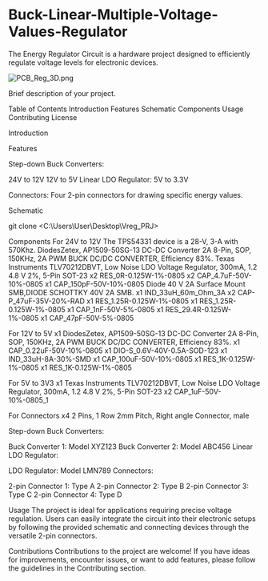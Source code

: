 # Buck-Linear-Multiple-Voltage-Values-Regulator

The Energy Regulator Circuit is a hardware project designed to efficiently regulate voltage levels for electronic devices. 

![PCB_Reg_3D.png](image_url)

Brief description of your project.

Table of Contents
Introduction
Features
Schematic
Components
Usage
Contributing
License

Introduction

Features

Step-down Buck Converters:

24V to 12V
12V to 5V
Linear LDO Regulator:
5V to 3.3V

Connectors:
Four 2-pin connectors for drawing specific energy values.

Schematic

git clone <C:\Users\User\Desktop\Vreg_PRJ>


Components
For 24V to 12V
The TPS54331 device is a 28-V, 3-A with 570Khz.
DiodesZetex, AP1509-50SG-13 DC-DC Converter 2A 8-Pin, SOP, 150KHz, 2A PWM BUCK DC/DC CONVERTER, Efficiency 83%.
Texas Instruments TLV70212DBVT, Low Noise LDO Voltage Regulator, 300mA, 1.2  4.8 V 2%, 5-Pin SOT-23
x2 RES_0R-0.125W-1%-0805
x2 CAP_4.7uF-50V-10%-0805
x1 CAP_150pF-50V-10%-0805
Diode 40 V 2A Surface Mount SMB,DIODE SCHOTTKY 40V 2A SMB.
x1 IND_33uH_60m_Ohm_3A
x2 CAP-P_47uF-35V-20%-RAD
x1 RES_1.25R-0.125W-1%-0805
x1 RES_1.25R-0.125W-1%-0805 
x1 CAP_1nF-50V-5%-0805 
x1 RES_29.4R-0.125W-1%-0805
x1 CAP_47pF-50V-5%-0805

For 12V to 5V 
x1 DiodesZetex, AP1509-50SG-13 DC-DC Converter 2A 8-Pin, SOP, 150KHz, 2A PWM BUCK DC/DC CONVERTER, Efficiency 83%.
x1 CAP_0.22uF-50V-10%-0805
x1 DIO-S_0.6V-40V-0.5A-SOD-123
x1 IND_33uH-8A-30%-SMD
x1 CAP_100uF-50V-10%-0805
x1 RES_1K-0.125W-1%-0805
x1 RES_1K-0.125W-1%-0805 

For 5V to 3V3 
x1 Texas Instruments TLV70212DBVT, Low Noise LDO Voltage Regulator, 300mA, 1.2  4.8 V 2%, 5-Pin SOT-23
x2 CAP_1uF-50V-10%-0805_1 

For Connectors 
x4 2 Pins, 1 Row 2mm Pitch, Right angle Connector, male

Step-down Buck Converters:

Buck Converter 1: Model XYZ123
Buck Converter 2: Model ABC456
Linear LDO Regulator:

LDO Regulator: Model LMN789
Connectors:

2-pin Connector 1: Type A
2-pin Connector 2: Type B
2-pin Connector 3: Type C
2-pin Connector 4: Type D

Usage
The project is ideal for applications requiring precise voltage regulation. Users can easily integrate the circuit into their electronic setups by following the provided schematic and connecting devices through the versatile 2-pin connectors.

Contributions 
Contributions to the project are welcome! If you have ideas for improvements, encounter issues, or want to add features, please follow the guidelines in the Contributing section.


